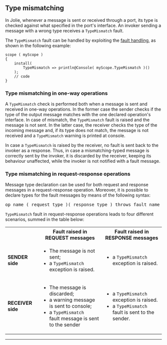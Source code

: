 ## Type mismatching

In Jolie, whenever a message is sent or received through a port, its type is checked against what specified in the port's interface. An invoker sending a message with a wrong type receives a `TypeMismatch` fault.

The `TypeMismatch` fault can be handled by exploiting the [fault handling](/documentation/fault_handling/basics.html), as shown in the following example:

<pre><code class="language-jolie code">scope ( myScope ) 
{
    install( 
        TypeMismatch => println@Console( myScope.TypeMismatch )()
    );
    // code
}
</code></pre>

### Type mismatching in one-way operations

A `TypeMismatch` check is performed both when a message is sent and received in one-way operations. In the former case the sender checks if the type of the output message matches with the one declared operation's interface. In case of mismatch, the `TypeMismatch` fault is raised and the message is not sent. In the latter case, the receiver checks the type of the incoming message and, if its type does not match, the message is not received and a `TypeMismatch` warning is printed at console.

In case a `TypeMismatch` is raised by the receiver, no fault is sent back to the invoker as a response. Thus, in case a mismatching-typed message is correctly sent by the invoker, it is discarded by the receiver, keeping its behaviour unaffected, while the invoker is not notified with a fault message.

### Type mismatching in request-response operations

Message type declaration can be used for both request and response messages in a request-response operation. Moreover, it is possible to declare types for the fault messages by means of the following syntax:

<pre class="syntax">
op_name ( request_type )( response_type ) throws fault_name ( fault_type )
</pre>

`TypeMismatch` fault in request-response operations leads to four different scenarios, summed in the table below:

<table class="table table-bordered table-striped">
    <tr>
        <th></th>
        <th>Fault raised in REQUEST messages</th>
        <th>Fault raised in RESPONSE messages</th>
    </tr>
    <tr>
        <td><strong>SENDER side</strong></td>
        <td>
            <ul>
                <li>The message is not sent;</li>
                <li>a <code>TypeMismatch
</code> exception is raised.</li>
            </ul>
        </td>
        <td>
            <ul>
                <li>a <code>TypeMismatch
</code> exception is raised.</li>
            </ul>
        </td>
    </tr>
    <tr>
        <td><strong>RECEIVER side</strong></td>
        <td>
            <ul>
                <li>The message is discarded;</li>
                <li>a warning message is sent to console;</li>
                <li>a <code>TypeMismatch
</code> fault message is sent to the sender</li>
            </ul>
        </td>
        <td>
            <ul>
                <li>a <code>TypeMismatch
</code> exception is raised.</li>
                <li>a <code>TypeMismatch
</code> fault is sent to the sender.</li>
            </ul>
        </td>
    </tr>
</table>

---
